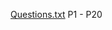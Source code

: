 [Questions.txt](https://github.com/satyam-ctrl/Pattern_Problems_Java/files/15141186/Questions.txt) P1 - P20 
